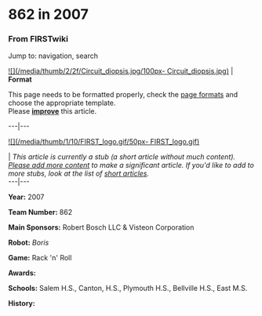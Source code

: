 # 862 in 2007

### From FIRSTwiki

Jump to: navigation, search

[![](/media/thumb/2/2f/Circuit_diopsis.jpg/100px-
Circuit_diopsis.jpg)](/index.php/Image:Circuit_diopsis.jpg "" ) |  **Format**  

This page needs to be formatted properly, check the [page
formats](/index.php/FIRSTwiki:Page_formats "FIRSTwiki:Page formats" ) and
choose the appropriate template.  
Please
**[improve](http://firstwiki.net/index.php?title=862_in_2007&action=edit
"http://firstwiki.net/index.php?title=862_in_2007&action=edit" )** this
article.  
  
---|---  
  
[![](/media/thumb/1/10/FIRST_logo.gif/50px-
FIRST_logo.gif)](/index.php/Image:FIRST_logo.gif "" )

|  _This article is currently a stub (a short article without much content).
[Please add more
content](http://firstwiki.net/index.php?title=862_in_2007&action=edit
"http://firstwiki.net/index.php?title=862_in_2007&action=edit" ) to make a
significant article. If you'd like to add to more stubs, look at the list of
[short articles](/index.php/Special:Shortpages "Special:Shortpages" )._  
---|---  
  
  

**Year:** 2007 

**Team Number:** 862 

**Main Sponsors:** Robert Bosch LLC &amp; Visteon Corporation 

**Robot:** _Boris_

**Game:** Rack 'n' Roll 

**Awards:**

**Schools:** Salem H.S., Canton, H.S., Plymouth H.S., Bellville H.S., East M.S. 

**History:**

